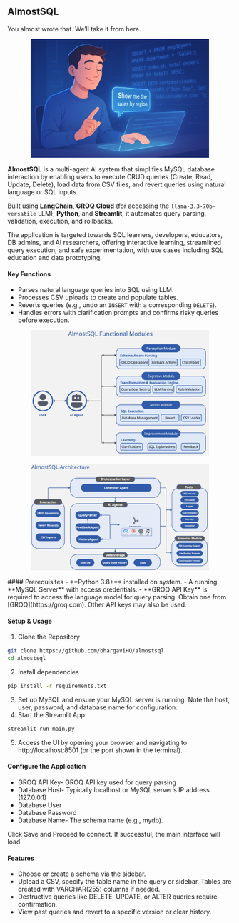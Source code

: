 ## AlmostSQL
You almost wrote that. We’ll take it from here. 
<p align="center">
  <img src="https://github.com/bhargaviHQ/almostsql/blob/main/assets/images/title.png" width="400" />
</p>


**AlmostSQL** is a multi-agent AI system that simplifies MySQL database interaction by enabling users to execute CRUD queries (Create, Read, Update, Delete), load data from CSV files, and revert queries using natural language or SQL inputs.  

Built using **LangChain**, **GROQ Cloud** (for accessing the `llama-3.3-70b-versatile` LLM), **Python**, and **Streamlit**, it automates query parsing, validation, execution, and rollbacks.

The application is targeted towards SQL learners, developers, educators, DB admins, and AI researchers, offering interactive learning, streamlined query execution, and safe experimentation, with use cases including SQL education and data prototyping.

#### Key Functions

- Parses natural language queries into SQL using LLM.  
- Processes CSV uploads to create and populate tables.  
- Reverts queries (e.g., undo an `INSERT` with a corresponding `DELETE`).  
- Handles errors with clarification prompts and confirms risky queries before execution.

<p align="center">
  <img src="https://github.com/bhargaviHQ/almostsql/blob/main/assets/images/modules.jpg" width="400" />
</p>
<p align="center">
  <img src="https://github.com/bhargaviHQ/almostsql/blob/main/assets/images/architecture.jpg" width="400" />
</p>
#### Prerequisites
- **Python 3.8+** installed on system.
- A running **MySQL Server** with access credentials.
- **GROQ API Key** is required to access the language model for query parsing. Obtain one from [GROQ](https://groq.com). Other API keys may also be used.

#### Setup & Usage

1. Clone the Repository


```bash
git clone https://github.com/bhargaviHQ/almostsql
cd almostsql
```
2.  Install dependencies

   ```bash
   pip install -r requirements.txt
   ```
3. Set up MySQL and ensure your MySQL server is running. Note the host, user, password, and database name for configuration.  
4. Start the Streamlit App:
```bash
streamlit run main.py
```
5. Access the UI by opening your browser and navigating to http://localhost:8501 (or the port shown in the terminal).

#### Configure the Application
- GROQ API Key- GROQ API key used for query parsing
- Database Host- Typically localhost or MySQL server’s IP address (127.0.0.1)
- Database User
- Database Password
- Database Name- The schema name (e.g., mydb). 

Click Save and Proceed to connect. If successful, the main interface will load.


####  Features
- Choose or create a schema via the sidebar.
- Upload a CSV, specify the table name in the query or sidebar. Tables are created with VARCHAR(255) columns if needed.
- Destructive queries like DELETE, UPDATE, or ALTER queries require confirmation.
- View past queries and revert to a specific version or clear history.